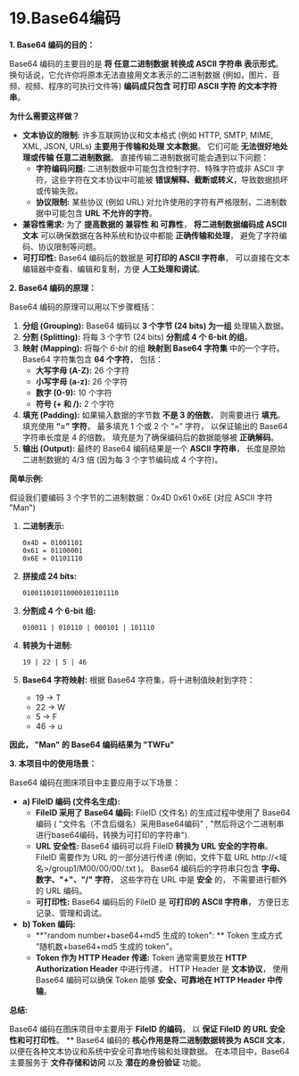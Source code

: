 # 19.Base64编码

**1. Base64 编码的目的：**

Base64 编码的主要目的是 **将 任意二进制数据 转换成 ASCII 字符串 表示形式**。 换句话说，它允许你将原本无法直接用文本表示的二进制数据 (例如，图片、音频、视频、程序的可执行文件等) **编码成只包含 可打印 ASCII 字符 的文本字符串**。

**为什么需要这样做？**

- **文本协议的限制:** 许多互联网协议和文本格式 (例如 HTTP, SMTP, MIME, XML, JSON, URLs) **主要用于传输和处理 文本数据**。 它们可能 **无法很好地处理或传输 任意二进制数据**。 直接传输二进制数据可能会遇到以下问题：
  - **字符编码问题:** 二进制数据中可能包含控制字符、特殊字符或非 ASCII 字符，这些字符在文本协议中可能被 **错误解释、截断或转义**，导致数据损坏或传输失败。
  - **协议限制:** 某些协议 (例如 URL) 对允许使用的字符有严格限制，二进制数据中可能包含 **URL 不允许的字符**。
- **兼容性需求:** 为了 **提高数据的 兼容性 和 可靠性**， **将二进制数据编码成 ASCII 文本** 可以确保数据在各种系统和协议中都能 **正确传输和处理**， 避免了字符编码、协议限制等问题。
- **可打印性:** Base64 编码后的数据是 **可打印的 ASCII 字符串**， 可以直接在文本编辑器中查看、编辑和复制，方便 **人工处理和调试**。

**2. Base64 编码的原理：**

Base64 编码的原理可以用以下步骤概括：

1. **分组 (Grouping):** Base64 编码以 **3 个字节 (24 bits) 为一组** 处理输入数据。
2. **分割 (Splitting):** 将每 3 个字节 (24 bits) **分割成 4 个 6-bit 的组**。
3. **映射 (Mapping):** 将每个 *6-bit* 的组 **映射到 Base64 字符集** 中的一个字符。 Base64 字符集包含 **64 个字符**， 包括：
   - **大写字母 (A-Z):** 26 个字符
   - **小写字母 (a-z):** 26 个字符
   - **数字 (0-9):** 10 个字符
   - **符号 (+ 和 /):** 2 个字符
4. **填充 (Padding):** 如果输入数据的字节数 **不是 3 的倍数**， 则需要进行 **填充**。 填充使用 **“=” 字符**， 最多填充 1 个或 2 个 “=” 字符， 以保证输出的 Base64 字符串长度是 4 的倍数。 填充是为了确保编码后的数据能够被 **正确解码**。
5. **输出 (Output):** 最终的 Base64 编码结果是一个 **ASCII 字符串**， 长度是原始二进制数据的 4/3 倍 (因为每 3 个字节编码成 4 个字符)。

**简单示例:**

假设我们要编码 3 个字节的二进制数据：0x4D 0x61 0x6E (对应 ASCII 字符 "Man")

1. **二进制表示:**

   ```
   0x4D = 01001101
   0x61 = 01100001
   0x6E = 01101110
   ```

2. **拼接成 24 bits:**

   ```
   010011010110000101101110
   ```

3. **分割成 4 个 6-bit 组:**

   ```
   010011 | 010110 | 000101 | 101110
   ```

4. **转换为十进制:**

   ```
   19 | 22 | 5 | 46
   ```

5. **Base64 字符映射:** 根据 Base64 字符集，将十进制值映射到字符：

   - 19 -> T
   - 22 -> W
   - 5 -> F
   - 46 -> u

**因此， "Man" 的 Base64 编码结果为 "TWFu"**

**3. 本项目中的使用场景：**

Base64 编码在图床项目中主要应用于以下场景：

- **a) FileID 编码 (文件名生成):**
  - **FileID 采用了 Base64 编码:**  FileID (文件名) 的生成过程中使用了 Base64 编码 ( "文件名（不含后缀名）采用Base64编码" , "然后将这个二进制串进行base64编码，转换为可打印的字符串").
  - **URL 安全性:** Base64 编码可以将 FileID **转换为 URL 安全的字符串**。 FileID 需要作为 URL 的一部分进行传递 (例如，文件下载 URL http://<域名>/group1/M00/00/00/<FileID>.txt )。 Base64 编码后的字符串只包含 **字母、数字、"+"、"/" 字符**， 这些字符在 URL 中是 **安全** 的， 不需要进行额外的 URL 编码。
  - **可打印性:** Base64 编码后的 FileID 是 **可打印的 ASCII 字符串**， 方便日志记录、管理和调试。
- **b) Token 编码:**
  - **"random number+base64+md5 生成的 token": **  Token 生成方式 "随机数+base64+md5 生成的 token"。 
  - **Token 作为 HTTP Header 传递:** Token 通常需要放在 **HTTP Authorization Header** 中进行传递， HTTP Header 是 **文本协议**， 使用 Base64 编码可以确保 Token 能够 **安全、可靠地在 HTTP Header 中传输**。

**总结:**

Base64 编码在图床项目中主要用于 **FileID 的编码**， 以 **保证 FileID 的 URL 安全性和可打印性**。 ** Base64 编码的 **核心作用是将二进制数据转换为 ASCII 文本**， 以便在各种文本协议和系统中安全可靠地传输和处理数据。 在本项目中，Base64 主要服务于 **文件存储和访问** 以及 **潜在的身份验证** 功能。